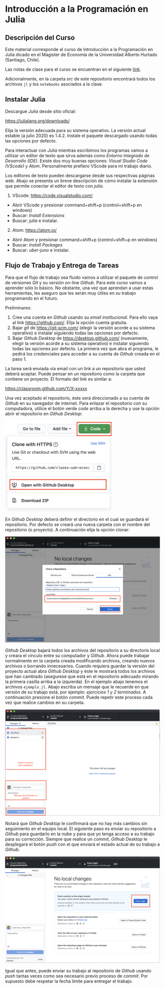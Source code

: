 # Introducción a la Programación en Julia

## Descripción del Curso

Este material  corresponde al curso de Introducción a la Programación en Julia dicado en el Magister de Economía de la Universidad Alberto Hurtado (Santiago, Chile).

Las notas de clase para el curso se encuentran en el siguiente [link](https://mauriciotejada.com/programacionjulia/).

Adicionalmente, en la carpeta *src* de este repositorio encontrará todos los archivos `jl` y los `notebooks` asociados a la clase.

## Instalar Julia

Descargue *Julia* desde sitio oficial: 

https://julialang.org/downloads/

Elija la versión adecuada para su sistema operativo. La versión actual estable (a julio 2020) es 1.4.2. Instale el paquete descargado usando todas las opciones por defecto.

Para interactuar con *Julia* mientras escribimos los programas vamos a utilizar un editor de texto que sirva además como *Entorno Integrado de Desarrollo (IDE)*. Existe dos muy buenas opciones: *Visual Studio Code (VScode)* y *Atom*. Personalmente prefiero VScode para mi trabajo diario.

Los editores de texto pueden descargarse desde sus respectivas páginas web. Abajo se presenta un breve descripción de cómo instalar la extensión que permite conectar el editor de texto con *julia*.

1. VScode: https://code.visualstudio.com/

- Abrir VScode y presionar command+shift+p (control+shift+p en windows) 
- Buscar: *Install Extensions*
- Buscar: *julia* e instalar.

2. Atom: https://atom.io/

- Abrir Atom y presionar command+shift+p (control+shift+p en windows) 
- Buscar: *Install Packages*
- Buscar: *uber-juno* e instalar.

## Flujo de Trabajo y Entrega de Tareas

Para que el flujo de trabajo sea fluido vamos a utilizar el paquete de control de versiones *Git* y su versión on-line *Github*. Para este curso vamos a aprender sólo lo básico. No obstante, una vez que aprendan a usar estas herramientas, les aseguro que les serán muy útiles en su trabajo programando en el futuro. 

Preliminares:

1. Cree una cuenta en *Github* usando su *email institucional*. Para ello vaya al link https://github.com/. Elija la opción cuenta gratuita.
2. Bajar *git* de https://git-scm.com/ (elegir la versión acorde a su sistema operativo) e instalar siguiendo todas las opciones por defecto.
3. Bajar *Github Desktop* de https://desktop.github.com/ (nuevamente, elegir la versión acorde a su sistema operativo) e instalar siguiendo todas las opciones por defecto. La primera vez que abra el programa, le pedirá los credenciales para acceder a su cuenta de *Github* creada en el paso 1.

La tarea será enviada vía email con un link a un repositorio que usted deberá aceptar. Puede pensar en un repositorio como la carpeta que contiene un proyecto. El formato del link es similar a:

https://classroom.github.com/Y/X-xxxxx

Una vez aceptado el repositorio, éste será direccionado a su cuenta de *Github* en su navegador de internet. Para enlazar el repositorio con su computadora, utilice el botón verde *code* arriba a la derecha y use la opción abrir el repositorio en *Github Desktop*:

<img src="./figs/github_open_githubdesktop.png" alt="" width="350"/>

En *Github Desktop* deberá definir el directorio en el cual se guardará el repositorio. Por defecto se creará una nueva carpeta con el nombre del repositorio (o proyecto). A continuación elija la opción clonar:

![](./figs/githubdesktop_setprojectfolder.png)

*Github Desktop* bajará todos los archivos del repositorio a su directorio local y creara el vínculo entre su computador y *Github*. Ahora puede trabajar normalmente en la carpeta creada modificando archivos, creando nuevos archivos o borrando innecesarios. Cuando requiera guardar la versión del proyecto actual abra *Github Desktop* y éste le mostrará todos los archivos que han cambiado (asegurese que está en el repositorio adecuado mirando la primera casilla arriba a la izquierda). En el ejemplo abajo tenemos el archivos `ejemplo.jl`. Abajo escriba un mensaje que le recuerde en que versión de su trabajo está, por ejemplo: *ejercicios 1 y 2 terminados*. A continuación presione el botón *commit*. Puede repetir este proceso cada vez que realice cambios en su carpeta.

![](./figs/githubdesktop_gitcommit.png)

Notará que *Github Desktop* le confirmará que no hay más cambios sin seguimiento en el equipo local. El siguiente paso es enviar su repositorio a *Github* para guardarlo en la nube y para que yo tenga acceso a su trabajo para su corrección. Siempre que realice un *commit*,  *Github Desktop* le desplegará el botón *push* con el que enviará el estado actual de su trabajo a *Github*.

![](./figs/githubdesktop_push.png)

Igual que antes, puede enviar su trabajo al repositorio de *Github* usando *push* tantas veces como sea necesario previo proceso de *commit*. Por supuesto debe respetar la fecha límite para entregar el trabajo. 